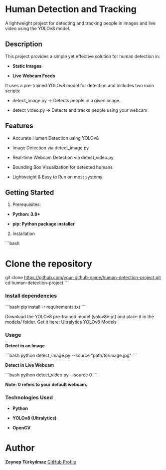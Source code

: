 # Human Detection and Tracking

A lightweight project for detecting and tracking people in images and live video using the YOLOv8 model.

## Description

This project provides a simple yet effective solution for human detection in:

- **Static Images**

- **Live Webcam Feeds**

It uses a pre-trained YOLOv8 model for detection and includes two main scripts:

- detect_image.py → Detects people in a given image.

- detect_video.py → Detects and tracks people using your webcam.

## Features
- Accurate Human Detection using YOLOv8

- Image Detection via detect_image.py

- Real-time Webcam Detection via detect_video.py

- Bounding Box Visualization for detected humans

- Lightweight & Easy to Run on most systems

## Getting Started
1. Prerequisites:

- **Python: 3.8+**

- **pip: Python package installer**

2. Installation

´´´bash
# Clone the repository
git clone https://github.com/your-github-name/human-detection-project.git
cd human-detection-project
´´´

### Install dependencies

´´´bash
pip install -r requirements.txt
´´´

Download the YOLOv8 pre-trained model (yolov8n.pt) and place it in the models/ folder.
Get it here: Ultralytics YOLOv8 Models

### Usage

**Detect in an Image**

´´´bash
python detect_image.py --source "path/to/image.jpg"
´´´

**Detect in Live Webcam**

´´´bash
python detect_video.py --source 0
´´´

**Note: 0 refers to your default webcam.**

### Technologies Used
- **Python**

- **YOLOv8 (Ultralytics)**

- **OpenCV**

# Author
**Zeynep Türkyılmaz** [GitHub Profile](https://github.com/ZeynepTurkyilmaz/human-detection-project.git)

